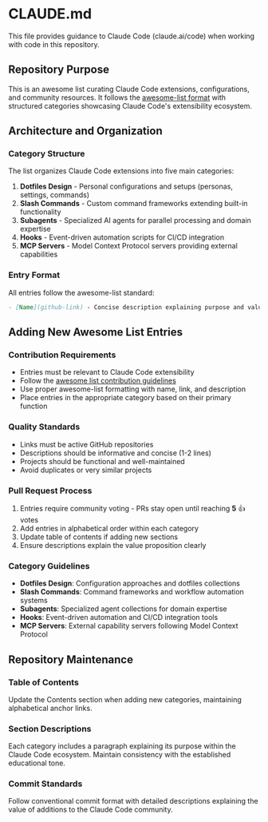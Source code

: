 # CLAUDE.md

This file provides guidance to Claude Code (claude.ai/code) when working with code in this repository.

## Repository Purpose

This is an awesome list curating Claude Code extensions, configurations, and community resources. It follows the [awesome-list format](https://github.com/sindresorhus/awesome) with structured categories showcasing Claude Code's extensibility ecosystem.

## Architecture and Organization

### Category Structure
The list organizes Claude Code extensions into five main categories:

1. **Dotfiles Design** - Personal configurations and setups (personas, settings, commands)
2. **Slash Commands** - Custom command frameworks extending built-in functionality
3. **Subagents** - Specialized AI agents for parallel processing and domain expertise
4. **Hooks** - Event-driven automation scripts for CI/CD integration
5. **MCP Servers** - Model Context Protocol servers providing external capabilities

### Entry Format
All entries follow the awesome-list standard:
```markdown
- [Name](github-link) - Concise description explaining purpose and value.
```

## Adding New Awesome List Entries

### Contribution Requirements
- Entries must be relevant to Claude Code extensibility
- Follow the [awesome list contribution guidelines](https://github.com/sindresorhus/awesome/blob/main/contributing.md)
- Use proper awesome-list formatting with name, link, and description
- Place entries in the appropriate category based on their primary function

### Quality Standards
- Links must be active GitHub repositories
- Descriptions should be informative and concise (1-2 lines)
- Projects should be functional and well-maintained
- Avoid duplicates or very similar projects

### Pull Request Process
1. Entries require community voting - PRs stay open until reaching **5** :+1: votes
2. Add entries in alphabetical order within each category
3. Update table of contents if adding new sections
4. Ensure descriptions explain the value proposition clearly

### Category Guidelines
- **Dotfiles Design**: Configuration approaches and dotfiles collections
- **Slash Commands**: Command frameworks and workflow automation systems
- **Subagents**: Specialized agent collections for domain expertise
- **Hooks**: Event-driven automation and CI/CD integration tools  
- **MCP Servers**: External capability servers following Model Context Protocol

## Repository Maintenance

### Table of Contents
Update the Contents section when adding new categories, maintaining alphabetical anchor links.

### Section Descriptions
Each category includes a paragraph explaining its purpose within the Claude Code ecosystem. Maintain consistency with the established educational tone.

### Commit Standards
Follow conventional commit format with detailed descriptions explaining the value of additions to the Claude Code community.